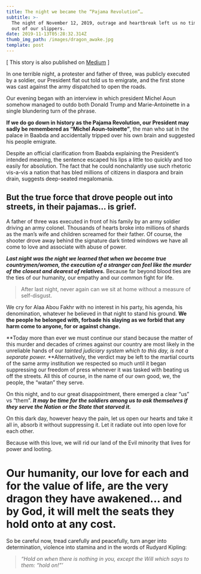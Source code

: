 ```yaml
---
title: The night we became the “Pajama Revolution”…
subtitle: >-
  The night of November 12, 2019, outrage and heartbreak left us no time to get
  out of our slippers.
date: 2019-11-13T05:28:32.314Z
thumb_img_path: /images/dragon_awake.jpg
template: post
---
```

[ This story is also published on [Medium](https://medium.com/@saba7lebnen/the-night-we-became-the-pajama-revolution-d3e542cc7190) ]

In one terrible night, a protester and father of three, was publicly executed by a soldier, our President flat out told us to emigrate, and the first stone was cast against the army dispatched to open the roads.

Our evening began with an interview in which president Michel Aoun somehow managed to outdo both Donald Trump and Marie-Antoinette in a single blundering turn of the phrase.

**If we do go down in history as the Pajama Revolution, our President may sadly be remembered as “Michel Aoun-toinette”**, the man who sat in the palace in Baabda and accidentally tripped over his own brain and suggested his people emigrate.

Despite an official clarification from Baabda explaining the President’s intended meaning, the sentence escaped his lips a little too quickly and too easily for absolution. The fact that he could nonchalantly use such rhetoric vis-a-vis a nation that has bled millions of citizens in diaspora and brain drain, suggests deep-seated megalomania.

## But the true force that drove people out into streets, in their pajamas… is grief.

A father of three was executed in front of his family by an army soldier driving an army colonel. Thousands of hearts broke into millions of shards as the man’s wife and children screamed for their father. Of course, the shooter drove away behind the signature dark tinted windows we have all come to love and associate with abuse of power.

_**Last night was the night we learned that when we become true countrymen/women, the execution of a stranger can feel like the murder of the closest and dearest of relatives.**_ Because far beyond blood ties are the ties of our humanity, our empathy and our common fight for life.

> After last night, never again can we sit at home without a measure of self-disgust.

We cry for Alaa Abou Fakhr with no interest in his party, his agenda, his denomination, whatever he believed in that night to stand his ground. **We the people he belonged with, forbade his slaying as we forbid that any harm come to anyone, for or against change.**

**Today more than ever we must continue our stand because the matter of this murder and decades of crimes against our country are most likely in the unreliable hands of our _tainted judiciary system which to this day, is not a separate power._ **Alternatively, the verdict may be left to the martial courts of the same army institution we respected so much until it began suppressing our freedom of press whenever it was tasked with beating us off the streets. All this of course, in the name of our own good, we, the people, the “watan” they serve.

On this night, and to our great disappointment, there emerged a clear “us” vs “them”. _**It may be time for the soldiers among us to ask themselves if they serve the Nation or the State that starved it.**_

On this dark day, however heavy the pain, let us open our hearts and take it all in, absorb it without suppressing it. Let it radiate out into open love for each other.

Because with this love, we will rid our land of the Evil minority that lives for power and looting.

# Our humanity, our love for each and for the value of life, are the very dragon they have awakened… and by God, it will melt the seats they hold onto at any cost.

So be careful now, tread carefully and peacefully, turn anger into determination, violence into stamina and in the words of Rudyard Kipling:

> _“Hold on when there is nothing in you, except the Will which says to them: “hold on!”’_
